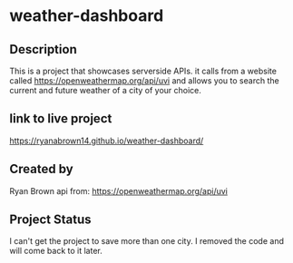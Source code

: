 # weather-dashboard

## Description
This is a project that showcases serverside APIs.  it calls from a website called https://openweathermap.org/api/uvi and allows you to search the current and future weather of a city of your choice.

## link to live project

https://ryanabrown14.github.io/weather-dashboard/

## Created by
 Ryan Brown
 api from: https://openweathermap.org/api/uvi

 ## Project Status
I can't get the project to save more than one city. I removed the code and will come back to it later.